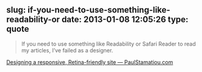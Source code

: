slug: if-you-need-to-use-something-like-readability-or
date: 2013-01-08 12:05:26
type: quote
---

> If you need to use something like Readability or Safari Reader to read my articles, I’ve failed as a designer.

[Designing a responsive, Retina-friendly site — PaulStamatiou.com](http://paulstamatiou.com/responsive-retina-blog-design)
